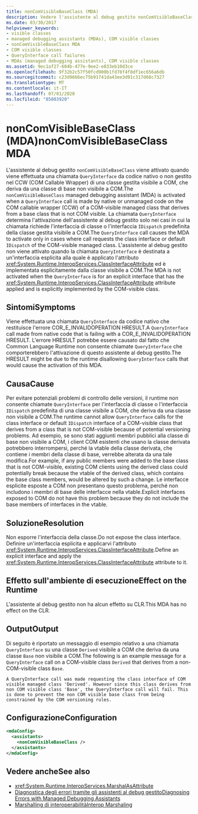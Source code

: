 ```yaml
---
title: nonComVisibleBaseClass (MDA)
description: Vedere l'assistente al debug gestito nonComVisibleBaseClass, che viene richiamato sulle chiamate QueryInterface dal codice nativo che non riesce con COR_E_INVALIDOPERATION.
ms.date: 03/30/2017
helpviewer_keywords:
- visible classes
- managed debugging assistants (MDAs), COM visible classes
- nonComVisibleBaseClass MDA
- COM visible classes
- QueryInterface call failures
- MDAs (managed debugging assistants), COM visible classes
ms.assetid: 9ec1af27-604b-477e-9ee2-e833eb10d3ce
ms.openlocfilehash: 9f32b2c57f50fcd900b1fd78f4f8df1ec656a6db
ms.sourcegitcommit: c23d9666ec75b91741da43ee3d91c317d68c7327
ms.translationtype: MT
ms.contentlocale: it-IT
ms.lasthandoff: 07/01/2020
ms.locfileid: "85803920"
---
```

# <a name="noncomvisiblebaseclass-mda"></a><span data-ttu-id="417d7-103">nonComVisibleBaseClass (MDA)</span><span class="sxs-lookup"><span data-stu-id="417d7-103">nonComVisibleBaseClass MDA</span></span>
<span data-ttu-id="417d7-104">L'assistente al debug gestito `nonComVisibleBaseClass` viene attivato quando viene effettuata una chiamata `QueryInterface` da codice nativo o non gestito nel CCW (COM Callable Wrapper) di una classe gestita visibile a COM, che deriva da una classe di base non visibile a COM.</span><span class="sxs-lookup"><span data-stu-id="417d7-104">The `nonComVisibleBaseClass` managed debugging assistant (MDA) is activated when a `QueryInterface` call is made by native or unmanaged code on the COM callable wrapper (CCW) of a COM-visible managed class that derives from a base class that is not COM visible.</span></span>  <span data-ttu-id="417d7-105">La chiamata `QueryInterface` determina l'attivazione dell'assistente al debug gestito solo nei casi in cui la chiamata richiede l'interfaccia di classe o l'interfaccia `IDispatch` predefinita della classe gestita visibile a COM.</span><span class="sxs-lookup"><span data-stu-id="417d7-105">The `QueryInterface` call causes the MDA to activate only in cases where call requests the class interface or default `IDispatch` of the COM-visible managed class.</span></span>  <span data-ttu-id="417d7-106">L'assistente al debug gestito non viene attivato quando la chiamata `QueryInterface` è destinata a un'interfaccia esplicita alla quale è applicato l'attributo <xref:System.Runtime.InteropServices.ClassInterfaceAttribute> ed è implementata esplicitamente dalla classe visibile a COM.</span><span class="sxs-lookup"><span data-stu-id="417d7-106">The MDA is not activated when the `QueryInterface` is for an explicit interface that has the <xref:System.Runtime.InteropServices.ClassInterfaceAttribute> attribute applied and is explicitly implemented by the COM-visible class.</span></span>  
  
## <a name="symptoms"></a><span data-ttu-id="417d7-107">Sintomi</span><span class="sxs-lookup"><span data-stu-id="417d7-107">Symptoms</span></span>  
 <span data-ttu-id="417d7-108">Viene effettuata una chiamata `QueryInterface` da codice nativo che restituisce l'errore COR_E_INVALIDOPERATION HRESULT.</span><span class="sxs-lookup"><span data-stu-id="417d7-108">A `QueryInterface` call made from native code that is failing with a COR_E_INVALIDOPERATION HRESULT.</span></span>  <span data-ttu-id="417d7-109">L'errore HRESULT potrebbe essere causato dal fatto che Common Language Runtime non consente chiamate `QueryInterface` che comporterebbero l'attivazione di questo assistente al debug gestito.</span><span class="sxs-lookup"><span data-stu-id="417d7-109">The HRESULT might be due to the runtime disallowing `QueryInterface` calls that would cause the activation of this MDA.</span></span>  
  
## <a name="cause"></a><span data-ttu-id="417d7-110">Causa</span><span class="sxs-lookup"><span data-stu-id="417d7-110">Cause</span></span>  
 <span data-ttu-id="417d7-111">Per evitare potenziali problemi di controllo delle versioni, il runtime non consente chiamate `QueryInterface` per l'interfaccia di classe o l'interfaccia `IDispatch` predefinita di una classe visibile a COM, che deriva da una classe non visibile a COM.</span><span class="sxs-lookup"><span data-stu-id="417d7-111">The runtime cannot allow `QueryInterface` calls for the class interface or default `IDispatch` interface of a COM-visible class that derives from a class that is not COM-visible because of potential versioning problems.</span></span>  <span data-ttu-id="417d7-112">Ad esempio, se sono stati aggiunti membri pubblici alla classe di base non visibile a COM, i client COM esistenti che usano la classe derivata potrebbero interrompersi, perché la vtable della classe derivata, che contiene i membri della classe di base, verrebbe alterata da una tale modifica.</span><span class="sxs-lookup"><span data-stu-id="417d7-112">For example, if any public members were added to the base class that is not COM-visible, existing COM clients using the derived class could potentially break because the vtable of the derived class, which contains the base class members, would be altered by such a change.</span></span>  <span data-ttu-id="417d7-113">Le interfacce esplicite esposte a COM non presentano questo problema, perché non includono i membri di base delle interfacce nella vtable.</span><span class="sxs-lookup"><span data-stu-id="417d7-113">Explicit interfaces exposed to COM do not have this problem because they do not include the base members of interfaces in the vtable.</span></span>  
  
## <a name="resolution"></a><span data-ttu-id="417d7-114">Soluzione</span><span class="sxs-lookup"><span data-stu-id="417d7-114">Resolution</span></span>  
 <span data-ttu-id="417d7-115">Non esporre l'interfaccia della classe.</span><span class="sxs-lookup"><span data-stu-id="417d7-115">Do not expose the class interface.</span></span> <span data-ttu-id="417d7-116">Definire un'interfaccia esplicita e applicarvi l'attributo <xref:System.Runtime.InteropServices.ClassInterfaceAttribute>.</span><span class="sxs-lookup"><span data-stu-id="417d7-116">Define an explicit interface and apply the <xref:System.Runtime.InteropServices.ClassInterfaceAttribute> attribute to it.</span></span>  
  
## <a name="effect-on-the-runtime"></a><span data-ttu-id="417d7-117">Effetto sull'ambiente di esecuzione</span><span class="sxs-lookup"><span data-stu-id="417d7-117">Effect on the Runtime</span></span>  
 <span data-ttu-id="417d7-118">L'assistente al debug gestito non ha alcun effetto su CLR.</span><span class="sxs-lookup"><span data-stu-id="417d7-118">This MDA has no effect on the CLR.</span></span>  
  
## <a name="output"></a><span data-ttu-id="417d7-119">Output</span><span class="sxs-lookup"><span data-stu-id="417d7-119">Output</span></span>  
 <span data-ttu-id="417d7-120">Di seguito è riportato un messaggio di esempio relativo a una chiamata `QueryInterface` su una classe `Derived` visibile a COM che deriva da una classe `Base` non visibile a COM.</span><span class="sxs-lookup"><span data-stu-id="417d7-120">The following is an example message for a `QueryInterface` call on a COM-visible class `Derived` that derives from a non-COM-visible class `Base`.</span></span>  
  
```output
A QueryInterface call was made requesting the class interface of COM
visible managed class 'Derived'. However since this class derives from
non COM visible class 'Base', the QueryInterface call will fail. This
is done to prevent the non COM visible base class from being
constrained by the COM versioning rules.
```  
  
## <a name="configuration"></a><span data-ttu-id="417d7-121">Configurazione</span><span class="sxs-lookup"><span data-stu-id="417d7-121">Configuration</span></span>  
  
```xml  
<mdaConfig>  
  <assistants>  
    <nonComVisibleBaseClass />  
  </assistants>  
</mdaConfig>  
```  
  
## <a name="see-also"></a><span data-ttu-id="417d7-122">Vedere anche</span><span class="sxs-lookup"><span data-stu-id="417d7-122">See also</span></span>

- <xref:System.Runtime.InteropServices.MarshalAsAttribute>
- [<span data-ttu-id="417d7-123">Diagnostica degli errori tramite gli assistenti al debug gestito</span><span class="sxs-lookup"><span data-stu-id="417d7-123">Diagnosing Errors with Managed Debugging Assistants</span></span>](diagnosing-errors-with-managed-debugging-assistants.md)
- [<span data-ttu-id="417d7-124">Marshalling di interoperabilità</span><span class="sxs-lookup"><span data-stu-id="417d7-124">Interop Marshaling</span></span>](../interop/interop-marshaling.md)
